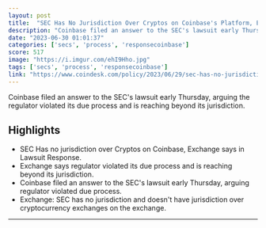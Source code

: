 ```yaml
---
layout: post
title:  "SEC Has No Jurisdiction Over Cryptos on Coinbase's Platform, Exchange Claims in Response to Regulator's Lawsuit"
description: "Coinbase filed an answer to the SEC's lawsuit early Thursday, arguing the regulator violated its due process and is reaching beyond its jurisdiction."
date: "2023-06-30 01:01:37"
categories: ['secs', 'process', 'responsecoinbase']
score: 517
image: "https://i.imgur.com/ehI9Hho.jpg"
tags: ['secs', 'process', 'responsecoinbase']
link: "https://www.coindesk.com/policy/2023/06/29/sec-has-no-jurisdiction-over-cryptos-on-coinbases-platform-exchange-claims-in-response-to-regulators-lawsuit/"
---
```


Coinbase filed an answer to the SEC's lawsuit early Thursday, arguing the regulator violated its due process and is reaching beyond its jurisdiction.

## Highlights

- SEC Has no jurisdiction over Cryptos on Coinbase, Exchange says in Lawsuit Response.
- Exchange says regulator violated its due process and is reaching beyond its jurisdiction.
- Coinbase filed an answer to the SEC's lawsuit early Thursday, arguing regulator violated due process.
- Exchange: SEC has no jurisdiction and doesn't have jurisdiction over cryptocurrency exchanges on the exchange.

---
